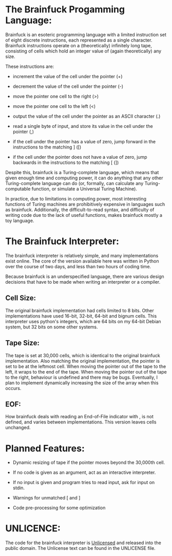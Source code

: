 # The Brainfuck Progamming Language:

Brainfuck is an esoteric programming language with a limited
instruction set of eight discrete instructions, each represented as a
single character.  Brainfuck instructions operate on a (theoretically)
infinitely long tape, consisting of cells which hold an integer value
of (again theoretically) any size.

These instructions are:

* increment the value of the cell under the pointer (+)

* decrement the value of the cell under the pointer (-)

* move the pointer one cell to the right (>)

* move the pointer one cell to the left (<)

* output the value of the cell under the pointer as an ASCII character
  (.)

* read a single byte of input, and store its value in the cell under
  the pointer (,)

* if the cell under the pointer has a value of zero, jump forward in
  the instructions to the matching ] ([)

* if the cell under the pointer does not have a value of zero, jump
  backwards in the instructions to the matching [ (])

Despite this, brainfuck is a Turing-complete language, which means that given
enough time and computing power, it can do anything that any other
Turing-complete language can do (or, formally, can calculate any
Turing-computable function, or simulate a Universal Turing Machine).

In practice, due to limitations in computing power, most interesting
functions of Turing machines are prohibitively expensive in languages
such as brainfuck.  Additionally, the difficult-to-read syntax, and
difficulty of writing code due to the lack of useful functions, makes
brainfuck mostly a toy language.

# The Brainfuck Interpreter:

The brainfuck interpreter is relatively simple, and many
implementations exist online.  The core of the version available here
was written in Python over the course of two days, and less than two
hours of coding time.

Because brainfuck is an underspecified language, there are various
design decisions that have to be made when writing an interpreter or a
compiler.

## Cell Size:

The original brainfuck implementation had cells limited to 8 bits.
Other implementations have used 16-bit, 32-bit, 64-bit and bignum
cells.  This interpreter uses python's integers, which are 64 bits on
my 64-bit Debian system, but 32 bits on some other systems.

## Tape Size:

The tape is set at 30,000 cells, which is identical to the original
brainfuck implementation.  Also matching the original implementation,
the pointer is set to be at the leftmost cell.  When moving the
pointer out of the tape to the left, it wraps to the end of the tape.
When moving the pointer out of the tape to the right, behaviour is
undefined and there may be bugs.  Eventually, I plan to implement
dynamically increasing the size of the array when this occurs.

## EOF:

How brainfuck deals with reading an End-of-File indicator with , is
not defined, and varies between implementations.  This version leaves
cells unchanged.

# Planned Features:

* Dynamic resizing of tape if the pointer moves beyond the 30,000th
  cell.

* If no code is given as an argument, act as an interactive
  interpreter.

* If no input is given and program tries to read input, ask for input
  on stdin.

* Warnings for unmatched [ and ]

* Code pre-processing for some optimization

# UNLICENCE:

The code for the brainfuck interpreter is [Unlicensed](unlicense.org)
and released into the public domain.  The Unlicense text can be found
in the UNLICENSE file.
